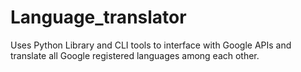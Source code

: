 # Language_translator
Uses Python Library and CLI tools to interface with Google APIs and translate all Google registered languages among each other.
